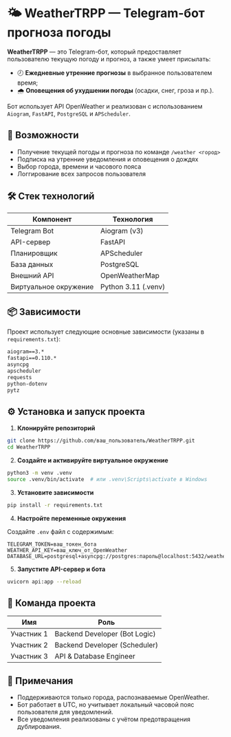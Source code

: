 # 🌤 WeatherTRPP — Telegram-бот прогноза погоды

**WeatherTRPP** — это Telegram-бот, который предоставляет пользователю текущую погоду и прогноз, а также умеет присылать:
- 🕗 **Ежедневные утренние прогнозы** в выбранное пользователем время;
- 🌧 **Оповещения об ухудшении погоды** (осадки, снег, гроза и пр.).

Бот использует API OpenWeather и реализован с использованием `Aiogram`, `FastAPI`, `PostgreSQL` и `APScheduler`.

## 🚀 Возможности
- Получение текущей погоды и прогноза по команде `/weather <город>`
- Подписка на утренние уведомления и оповещения о дождях
- Выбор города, времени и часового пояса
- Логгирование всех запросов пользователя

## 🛠 Стек технологий

| Компонент        | Технология        |
|------------------|-------------------|
| Telegram Bot     | Aiogram (v3)      |
| API-сервер       | FastAPI           |
| Планировщик      | APScheduler       |
| База данных      | PostgreSQL        |
| Внешний API      | OpenWeatherMap    |
| Виртуальное окружение | Python 3.11 (.venv) |

## 📦 Зависимости

Проект использует следующие основные зависимости (указаны в `requirements.txt`):

```txt
aiogram==3.*
fastapi==0.110.*
asyncpg
apscheduler
requests
python-dotenv
pytz
```

## ⚙️ Установка и запуск проекта

1. **Клонируйте репозиторий**
```bash
git clone https://github.com/ваш_пользователь/WeatherTRPP.git
cd WeatherTRPP
```

2. **Создайте и активируйте виртуальное окружение**
```bash
python3 -m venv .venv
source .venv/bin/activate  # или .venv\Scripts\activate в Windows
```

3. **Установите зависимости**
```bash
pip install -r requirements.txt
```

4. **Настройте переменные окружения**

Создайте `.env` файл с содержимым:

```env
TELEGRAM_TOKEN=ваш_токен_бота
WEATHER_API_KEY=ваш_ключ_от_OpenWeather
DATABASE_URL=postgresql+asyncpg://postgres:пароль@localhost:5432/weather_db
```

5. **Запустите API-сервер и бота**
```bash
uvicorn api:app --reload
```

## 👥 Команда проекта

| Имя | Роль |
|-----|------|
| Участник 1 | Backend Developer (Bot Logic) |
| Участник 2 | Backend Developer (Scheduler) |
| Участник 3 | API & Database Engineer |

## 📎 Примечания

- Поддерживаются только города, распознаваемые OpenWeather.
- Бот работает в UTC, но учитывает локальный часовой пояс пользователя для уведомлений.
- Все уведомления реализованы с учётом предотвращения дублирования.
